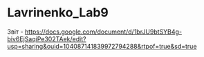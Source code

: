 # Lavrinenko_Lab9
Звіт - https://docs.google.com/document/d/1brJU9btSYB4g-biv6EjSaqiPe302TAek/edit?usp=sharing&ouid=104087141839972794288&rtpof=true&sd=true
